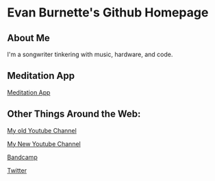 # Evan Burnette's Github Homepage

## About Me
I'm a songwriter tinkering with music, hardware, and code.

## Meditation App
[Meditation App](evanburnette.github.io/meditationApp)

## Other Things Around the Web:
[My old Youtube Channel](https://www.Youtube.com/user/evanBurnettemusic2)

[My New Youtube Channel](https://www.Youtube.com/user/EvanBurnettemusic)

[Bandcamp](https://evanburnettemusic.bandcamp.com)

[Twitter](https://twitter.com/emburnette)

##
